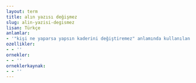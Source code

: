 ```yaml
---
layout: term
title: alın yazısı değişmez
slug: alin-yazisi-degismez
lisan: Türkçe
anlamlar:
- '"kişi ne yaparsa yapsın kaderini değiştiremez" anlamında kullanılan bir söz'
ozellikler:
- - ''
ornekler:
- - ''
orneklerkaynak:
- - ''
---
```

